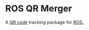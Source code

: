 ROS QR Merger
==============

A [QR code](https://en.wikipedia.org/wiki/QR_code) tracking package for [ROS.](http://www.ros.org/)


